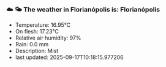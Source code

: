 ### ☁️ 🌤️  The weather in Florianópolis is: Florianópolis

- Temperature: 16.95°C
- On flesh: 17.23°C
- Relative air humidity: 97%
- Rain: 0.0 mm
- Description: Mist
- last updated: 2025-09-17T10:18:15.977206
